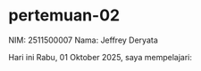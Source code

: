 # pertemuan-02
NIM: 2511500007
Nama: Jeffrey Deryata

Hari ini Rabu, 01 Oktober 2025, saya mempelajari: